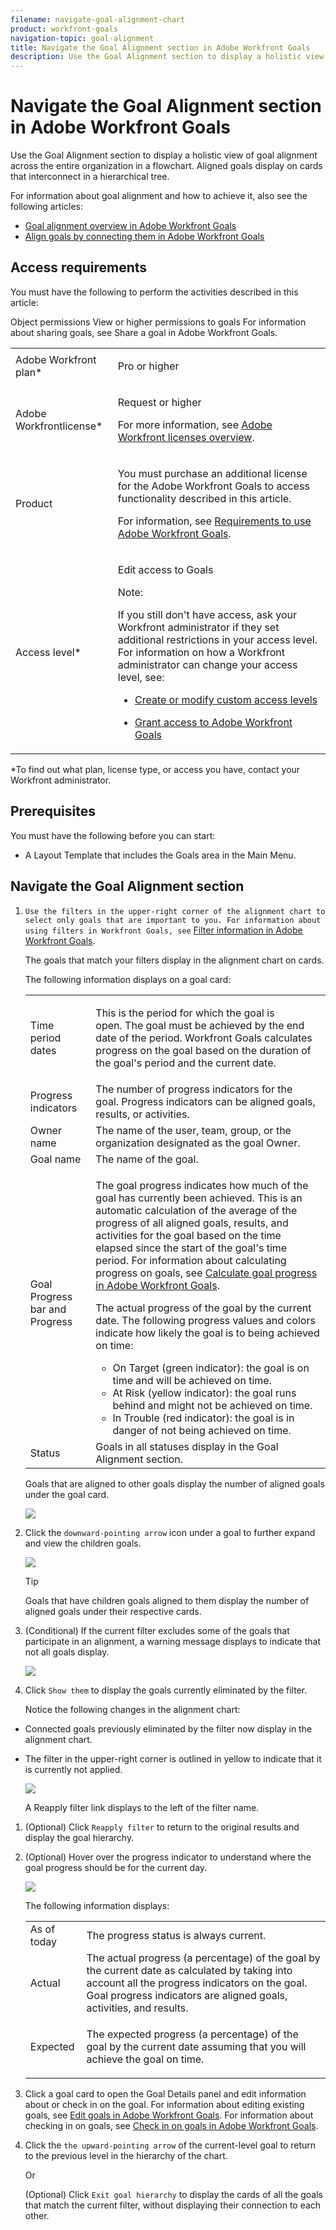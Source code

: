 ```yaml
---
filename: navigate-goal-alignment-chart
product: workfront-goals
navigation-topic: goal-alignment
title: Navigate the Goal Alignment section in Adobe Workfront Goals
description: Use the Goal Alignment section to display a holistic view of goal alignment across the entire organization in a flowchart. Aligned goals display on cards that interconnect in a hierarchical tree.
---
```


# Navigate the Goal Alignment section in Adobe Workfront Goals

Use the Goal Alignment section to display a holistic view of goal alignment across the entire organization in a flowchart. Aligned goals display on cards that interconnect in a hierarchical tree.

For information about goal alignment and how to achieve it, also see the following articles:

* [Goal alignment overview in Adobe Workfront Goals](../../workfront-goals/goal-alignment/goal-alignment-overview.md) 
* [Align goals by connecting them in Adobe Workfront Goals](../../workfront-goals/goal-alignment/align-goals-by-connecting-them.md)

## Access requirements

You must have the following to perform the activities described in this article:

<table cellspacing="0"> 
 <col> 
 <col> 
 <tbody> 
  <tr> 
   <td role="rowheader">Adobe Workfront plan*</td> 
   <td> <p>Pro or higher</p> </td> 
  </tr> 
  <tr> 
   <td role="rowheader">Adobe Workfrontlicense*</td> 
   <td> <p>Request or higher</p> <p>For more information, see <a href="../../administration-and-setup/add-users/access-levels-and-object-permissions/wf-licenses.md" class="MCXref xref">Adobe Workfront licenses overview</a>.</p> </td> 
  </tr> 
  <tr> 
   <td role="rowheader">Product</td> 
   <td> <p>You must purchase an additional license for the Adobe Workfront Goals to access functionality described in this article. </p> <p>For information, see <a href="../../workfront-goals/goal-management/access-needed-for-wf-goals.md" class="MCXref xref">Requirements to use Adobe Workfront Goals</a>. </p> </td> 
  </tr> 
  <tr> 
   <td role="rowheader">Access level*</td> 
   <td> <p>Edit access to Goals</p> <p>Note:   <p>If you still don't have access, ask your Workfront administrator if they set additional restrictions in your access level. For information on how a Workfront administrator can change your access level, see:</p> 
     <ul> 
      <li> <p><a href="../../administration-and-setup/add-users/configure-and-grant-access/create-modify-access-levels.md" class="MCXref xref">Create or modify custom access levels</a> </p> </li> 
      <li> <p><span href="../../administration-and-setup/add-users/configure-and-grant-access/grant-access-goals.md"><a href="../../administration-and-setup/add-users/configure-and-grant-access/grant-access-goals.md" class="MCXref xref">Grant access to Adobe Workfront Goals</a></span> </p> </li> 
     </ul> </p> </td> 
  </tr> Object permissions View or higher permissions to goals For information about sharing goals, see Share a goal in Adobe Workfront Goals. 
 </tbody> 
</table>

&#42;To find out what plan, license type, or access you have, contact your Workfront administrator.

## Prerequisites

You must have the following before you can start:

* A Layout Template that includes the Goals area in the Main&nbsp;Menu.

## Navigate the Goal Alignment section

1. `Use the filters in the upper-right corner of the alignment chart to select only goals that are important to you. For information about using filters in Workfront Goals, see` [Filter information in Adobe Workfront Goals](../../workfront-goals/goal-management/filter-information-wf-goals.md).

   The goals that match your filters display in the alignment chart on cards.

   The following information displays on a goal card:

   <table cellspacing="0"> 
    <col> 
    <col> 
    <tbody> 
     <tr> 
      <td role="rowheader">Time period dates </td> 
      <td> <p>This is the period for which the goal is open.&nbsp;The goal must be achieved by the end date of the period. Workfront Goals calculates progress on the goal based on the duration of the goal's period and the current date.</p> </td> 
     </tr> 
     <tr> 
      <td role="rowheader">Progress indicators</td> 
      <td>The number of progress indicators for the goal.&nbsp;Progress indicators can be aligned goals, results, or activities. </td> 
     </tr> 
     <tr> 
      <td role="rowheader">Owner name</td> 
      <td>The name of the user, team, group, or the organization designated as the goal&nbsp;Owner. </td> 
     </tr> 
     <tr> 
      <td role="rowheader">Goal name</td> 
      <td>The name of the goal. </td> 
     </tr> 
     <tr> 
      <td role="rowheader">Goal Progress bar <span>and Progress</span></td> 
      <td> <p>The goal progress indicates how much of the goal has currently been achieved.&nbsp;This is an automatic calculation of the average of the progress of all aligned goals, results, and activities for the goal based on the time elapsed since the start of the goal's time period. For information about calculating progress on goals, see <a href="../../workfront-goals/goal-management/calculate-goal-progress.md" class="MCXref xref">Calculate goal progress in Adobe Workfront Goals</a>. </p> 
       <div> 
        <p>The actual progress of the goal by the current date.&nbsp;The following progress values and colors indicate how likely the goal is to being achieved on time: </p> 
        <ul> 
         <li><span>On Target</span> (green indicator): the goal is on time and will be achieved on time.</li> 
         <li> <span>At Risk</span> (yellow indicator):&nbsp;the goal runs behind and might not be achieved on time.</li> 
         <li> <span>In&nbsp;Trouble</span> (red indicator): the goal is in danger of not being achieved on time. </li> 
        </ul> 
       </div> </td> 
     </tr> <!--
      Updated on date The date when the goal was last updated
     --> 
     <tr> 
      <td role="rowheader">Status</td> 
      <td><span>Goals in all statuses display in the Goal Alignment section. </span> </td> 
     </tr> 
    </tbody> 
   </table>

   Goals that are aligned to other goals display the number of aligned goals under the goal card.

   ![](assets/alignment-chart-arrow-for-aligned-goals-highlighted-350x241.png)

1. Click the `downward-pointing arrow` icon under a goal to further expand and view the children goals.

   ![](assets/alignment-chart-arrow-for-aligned-goals-highlighted-350x241.png)

   >[!TIP]
   >
   >Goals that have children goals aligned to them display the number of aligned goals under their respective cards.

1. (Conditional) If the current filter excludes some of the goals that participate in an alignment, a warning message displays to indicate that not all goals display.

   ![](assets/parent-goal-excluded-by-filter-alignment-section-350x230.png)

1. Click  `Show them` to display the goals currently eliminated by the filter.

   Notice the following changes in the alignment chart:

  * Connected goals previously eliminated by the filter now display in the alignment chart. 
  * The filter in the upper-right corner is outlined in yellow to indicate that it is currently not applied.

    ![](assets/reapply-filter-link-and-yellow-filter-highlight-350x120.png)

    A Reapply filter link displays to the left of the filter name.

1. (Optional) Click `Reapply filter` to return to the original results and display the goal hierarchy.
1. (Optional) Hover over the progress indicator to understand where the goal progress should be for the current day.

   ![](assets/progress-mouse-over-alignment-chart-350x163.png)

   The following information displays:

   <table cellspacing="0"> 
    <col> 
    <col> 
    <tbody> 
     <tr> 
      <td role="rowheader">As of today</td> 
      <td>The progress status is always current. </td> 
     </tr> 
     <tr> 
      <td role="rowheader"><span>Actual</span> </td> 
      <td>The actual progress (a percentage) of the goal by the current date as calculated by taking into account all the progress indicators on the goal. Goal progress indicators are aligned goals, activities, and results. </td> 
     </tr> 
     <tr> 
      <td role="rowheader">Expected</td> 
      <td> <p>The expected progress (a percentage) of the goal by the current date assuming that you will achieve the goal on time.</p> </td> 
     </tr> 
    </tbody> 
   </table>

1. Click a goal card to open the Goal&nbsp;Details panel and edit information about or check in on the goal. For information about editing existing goals, see [Edit goals in Adobe Workfront Goals](../../workfront-goals/goal-management/edit-goals.md). For information about checking in on goals, see [Check in on goals in Adobe Workfront Goals](../../workfront-goals/goal-review-and-workfront-goals-sections/check-in-goals.md).
1. Click the `the upward-pointing arrow` of the current-level goal to return to the previous level in the hierarchy of the chart.

   Or

   (Optional) Click `Exit goal hierarchy` to display the cards of all the goals that match the current filter, without displaying their connection to each other.

   &nbsp;

<!--
In the Preview environment, do the following: Use the filters in the upper-right corner of the alignment chart to select only goals that are important to you. For information about using filters in Workfront Goals, see Filter information in Adobe Workfront Goals (Conditional) If the current filter excludes some of the goals that participate in an alignment, a warning message displays to indicate that not all goals are displayed: < new screen shot> Click Show them to display the goals currently eliminated by the filter. Notice the following changes in the alignment chart: Connected goals previously eliminated by the filter now display in the alignment chart. The filter in the upper-right corner is outlined in yellow to indicate that it is currently not applied. A Reapply filter link displays to the left of the filter name (Optional) Click Reapply filter to return to the original results and display the goal hierarchy . (Optional) Click Exit goal hierarchy to display the cards of all the goals that match the current filter, without displaying their connection to each other. In the Production environment, do the following: (Optional) Click the Company tab to view goals that are assigned to your organization and their aligned goals. Goals that are aligned to other goals display with additional stacked cards behind the top goal card. (Optional) Select a different period from the upper-right drop-down menu. The default is the current quarter. You can only select one time period at a time to view goals that are due during that period. Select from quarters or yearly periods for the current year and up to two more years. (Optional) Start typing the name of an owner who is designated as a goal owner in the Search for owner's name field, the select it when it appears in the list. Goals assigned to the owner you indicate and their aligned goals display in the Goal Alignment section. The goals that match your filter and tab selection display in the alignment chart.
-->

&nbsp;
